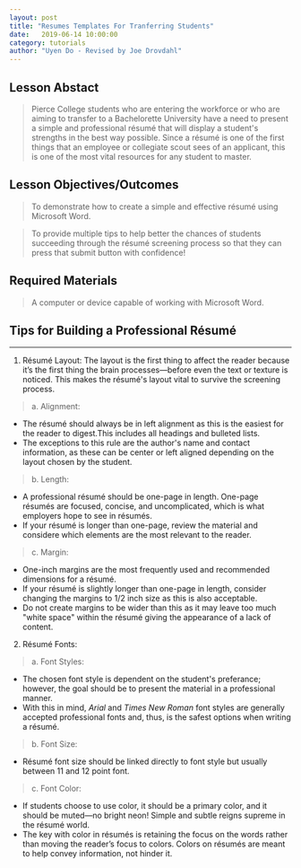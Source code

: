 ```yaml
---
layout: post
title: "Resumes Templates For Tranferring Students" 
date:   2019-06-14 10:00:00
category: tutorials
author: "Uyen Do - Revised by Joe Drovdahl" 
---
```


## Lesson Abstact
>Pierce College students who are entering the workforce or who are aiming to transfer to a Bachelorette University have a need to present a simple and professional résumé that will display a student's strengths in the best way possible. Since a résumé is one of the first things that an employee or collegiate scout sees of an applicant, this is one of the most vital resources for any student to master.

## Lesson Objectives/Outcomes
>To demonstrate how to create a simple and effective résumé using Microsoft Word.

>To provide multiple tips to help better the chances of students succeeding through the résumé screening process so that they can press that submit button with confidence!

## Required Materials

>A computer or device capable of working with Microsoft Word.

## Tips for Building a Professional Résumé
----------------------
1. Résumé Layout:
 The layout is the first thing to affect the reader because it’s the first thing the brain processes—before even the text or texture is noticed. This makes the résumé's layout vital to survive the screening process.
>a. Alignment:
- The résumé should always be in left alignment as this is the easiest for the reader to digest.This includes all headings and bulleted lists.
- The exceptions to this rule are the author's name and contact information, as these can be center or left aligned depending on the layout chosen by the student.
>b. Length:
- A professional résumé should be one-page in length. One-page résumés are focused, concise, and uncomplicated, which is what employers hope to see in résumés. 
- If your résumé is longer than one-page, review the material and considere which elements are the most relevant to the reader.
>c. Margin:
- One-inch margins are the most frequently used and recommended dimensions for a résumé.
- If your résumé is slightly longer than one-page in length, consider changing the margins to 1/2 inch size as this is also acceptable. 
- Do not create margins to be wider than this as it may leave too much "white space" within the résumé giving the appearance of a lack of content.

2. Résumé Fonts:
>a. Font Styles: 
- The chosen font style is dependent on the student's preferance; however, the goal should be to present the material in a professional manner. 
- With this in mind, *Arial* and *Times New Roman* font styles are generally accepted professional fonts and, thus, is the safest options when writing a résumé.
>b. Font Size:
- Résumé font size should be linked directly to font style but usually between 11 and 12 point font.
>c. Font Color:
- If students choose to use color, it should be a primary color, and it should be muted—no bright neon! Simple and subtle reigns supreme in the résumé world.
- The key with color in résumés is retaining the focus on the words rather than moving the reader’s focus to colors. Colors on résumés are meant to help convey information, not hinder it.
